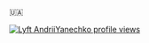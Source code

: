 🇺🇦

[![Lyft AndriiYanechko profile views](https://u8views.com/api/v1/github/profiles/112496967/views/day-week-month-total-count.svg)](https://u8views.com/github/AndriiYanechko)
